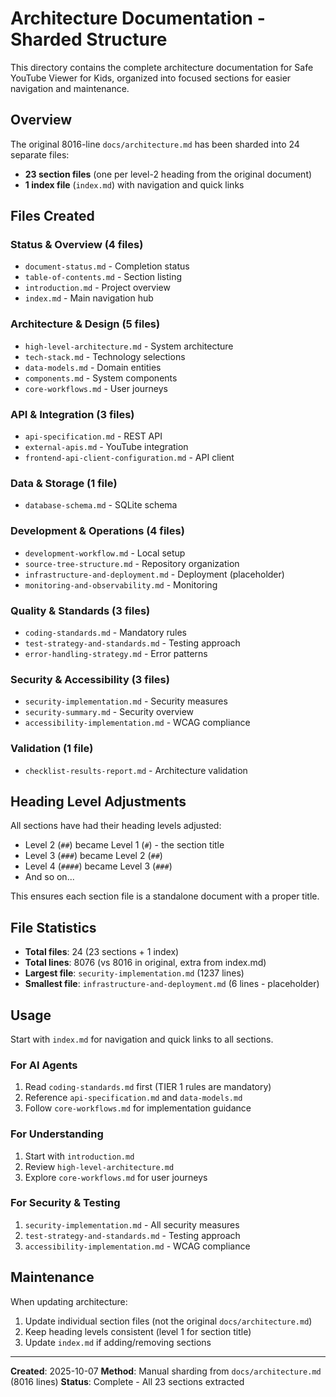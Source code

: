 # Architecture Documentation - Sharded Structure

This directory contains the complete architecture documentation for Safe YouTube Viewer for Kids, organized into focused sections for easier navigation and maintenance.

## Overview

The original 8016-line `docs/architecture.md` has been sharded into 24 separate files:
- **23 section files** (one per level-2 heading from the original document)
- **1 index file** (`index.md`) with navigation and quick links

## Files Created

### Status & Overview (4 files)
- `document-status.md` - Completion status
- `table-of-contents.md` - Section listing
- `introduction.md` - Project overview
- `index.md` - Main navigation hub

### Architecture & Design (5 files)
- `high-level-architecture.md` - System architecture
- `tech-stack.md` - Technology selections
- `data-models.md` - Domain entities
- `components.md` - System components
- `core-workflows.md` - User journeys

### API & Integration (3 files)
- `api-specification.md` - REST API
- `external-apis.md` - YouTube integration
- `frontend-api-client-configuration.md` - API client

### Data & Storage (1 file)
- `database-schema.md` - SQLite schema

### Development & Operations (4 files)
- `development-workflow.md` - Local setup
- `source-tree-structure.md` - Repository organization
- `infrastructure-and-deployment.md` - Deployment (placeholder)
- `monitoring-and-observability.md` - Monitoring

### Quality & Standards (3 files)
- `coding-standards.md` - Mandatory rules
- `test-strategy-and-standards.md` - Testing approach
- `error-handling-strategy.md` - Error patterns

### Security & Accessibility (3 files)
- `security-implementation.md` - Security measures
- `security-summary.md` - Security overview
- `accessibility-implementation.md` - WCAG compliance

### Validation (1 file)
- `checklist-results-report.md` - Architecture validation

## Heading Level Adjustments

All sections have had their heading levels adjusted:
- Level 2 (`##`) became Level 1 (`#`) - the section title
- Level 3 (`###`) became Level 2 (`##`)
- Level 4 (`####`) became Level 3 (`###`)
- And so on...

This ensures each section file is a standalone document with a proper title.

## File Statistics

- **Total files**: 24 (23 sections + 1 index)
- **Total lines**: 8076 (vs 8016 in original, extra from index.md)
- **Largest file**: `security-implementation.md` (1237 lines)
- **Smallest file**: `infrastructure-and-deployment.md` (6 lines - placeholder)

## Usage

Start with `index.md` for navigation and quick links to all sections.

### For AI Agents
1. Read `coding-standards.md` first (TIER 1 rules are mandatory)
2. Reference `api-specification.md` and `data-models.md`
3. Follow `core-workflows.md` for implementation guidance

### For Understanding
1. Start with `introduction.md`
2. Review `high-level-architecture.md`
3. Explore `core-workflows.md` for user journeys

### For Security & Testing
1. `security-implementation.md` - All security measures
2. `test-strategy-and-standards.md` - Testing approach
3. `accessibility-implementation.md` - WCAG compliance

## Maintenance

When updating architecture:
1. Update individual section files (not the original `docs/architecture.md`)
2. Keep heading levels consistent (level 1 for section title)
3. Update `index.md` if adding/removing sections

---

**Created**: 2025-10-07
**Method**: Manual sharding from `docs/architecture.md` (8016 lines)
**Status**: Complete - All 23 sections extracted
